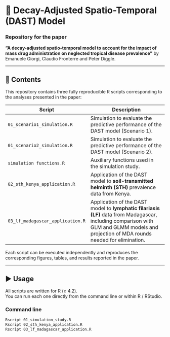 # 🧮 Decay-Adjusted Spatio-Temporal (DAST) Model
### Repository for the paper  
**“A decay-adjusted spatio-temporal model to account for the impact of mass drug administration on neglected tropical disease prevalence”** by Emanuele Giorgi, Claudio Fronterre and Peter Diggle. 

---

## 📂 Contents

This repository contains three fully reproducible R scripts corresponding to the analyses presented in the paper:

| Script | Description |
|---------|--------------|
| `01_scenario1_simulation.R` | Simulation to evaluate the predictive performance of the DAST model (Scenario 1). |
| `01_scenario2_simulation.R` | Simulation to evaluate the predictive performance of the DAST model (Scenario 2). |
| `simulation functions.R` | Auxiliary functions used in the simulation study. |
| `02_sth_kenya_application.R` | Application of the DAST model to **soil-transmitted helminth (STH)** prevalence data from Kenya. |
| `03_lf_madagascar_application.R` | Application of the DAST model to **lymphatic filariasis (LF)** data from Madagascar, including comparison with GLM and GLMM models and projection of MDA rounds needed for elimination. |

Each script can be executed independently and reproduces the corresponding figures, tables, and results reported in the paper.

---

## ▶️ Usage

All scripts are written for R (≥ 4.2).  
You can run each one directly from the command line or within R / RStudio.

### Command line
```bash
Rscript 01_simulation_study.R
Rscript 02_sth_kenya_application.R
Rscript 03_lf_madagascar_application.R
